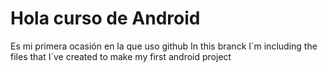 # Hola curso de Android
Es mi primera ocasión en la que uso github
In this branck I´m including the files that I´ve created to make my first android project
